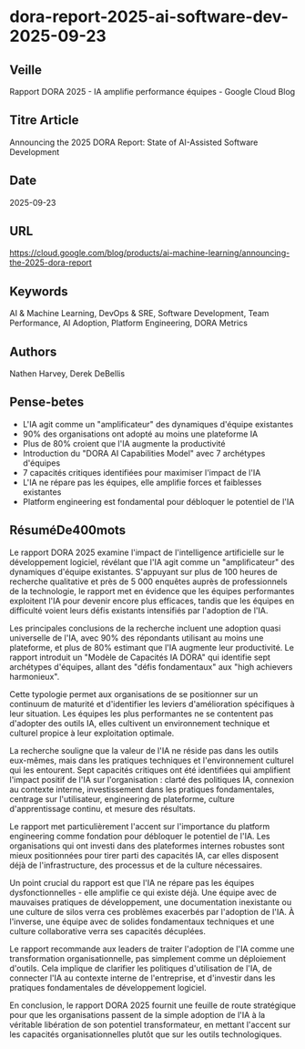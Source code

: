 # dora-report-2025-ai-software-dev-2025-09-23
## Veille
Rapport DORA 2025 - IA amplifie performance équipes - Google Cloud Blog
## Titre Article
Announcing the 2025 DORA Report: State of AI-Assisted Software Development
## Date
2025-09-23
## URL
https://cloud.google.com/blog/products/ai-machine-learning/announcing-the-2025-dora-report
## Keywords
AI & Machine Learning, DevOps & SRE, Software Development, Team Performance, AI Adoption, Platform Engineering, DORA Metrics
## Authors
Nathen Harvey, Derek DeBellis
## Pense-betes
- L'IA agit comme un "amplificateur" des dynamiques d'équipe existantes
- 90% des organisations ont adopté au moins une plateforme IA
- Plus de 80% croient que l'IA augmente la productivité
- Introduction du "DORA AI Capabilities Model" avec 7 archétypes d'équipes
- 7 capacités critiques identifiées pour maximiser l'impact de l'IA
- L'IA ne répare pas les équipes, elle amplifie forces et faiblesses existantes
- Platform engineering est fondamental pour débloquer le potentiel de l'IA
## RésuméDe400mots
Le rapport DORA 2025 examine l'impact de l'intelligence artificielle sur le développement logiciel, révélant que l'IA agit comme un "amplificateur" des dynamiques d'équipe existantes. S'appuyant sur plus de 100 heures de recherche qualitative et près de 5 000 enquêtes auprès de professionnels de la technologie, le rapport met en évidence que les équipes performantes exploitent l'IA pour devenir encore plus efficaces, tandis que les équipes en difficulté voient leurs défis existants intensifiés par l'adoption de l'IA.

Les principales conclusions de la recherche incluent une adoption quasi universelle de l'IA, avec 90% des répondants utilisant au moins une plateforme, et plus de 80% estimant que l'IA augmente leur productivité. Le rapport introduit un "Modèle de Capacités IA DORA" qui identifie sept archétypes d'équipes, allant des "défis fondamentaux" aux "high achievers harmonieux".

Cette typologie permet aux organisations de se positionner sur un continuum de maturité et d'identifier les leviers d'amélioration spécifiques à leur situation. Les équipes les plus performantes ne se contentent pas d'adopter des outils IA, elles cultivent un environnement technique et culturel propice à leur exploitation optimale.

La recherche souligne que la valeur de l'IA ne réside pas dans les outils eux-mêmes, mais dans les pratiques techniques et l'environnement culturel qui les entourent. Sept capacités critiques ont été identifiées qui amplifient l'impact positif de l'IA sur l'organisation : clarté des politiques IA, connexion au contexte interne, investissement dans les pratiques fondamentales, centrage sur l'utilisateur, engineering de plateforme, culture d'apprentissage continu, et mesure des résultats.

Le rapport met particulièrement l'accent sur l'importance du platform engineering comme fondation pour débloquer le potentiel de l'IA. Les organisations qui ont investi dans des plateformes internes robustes sont mieux positionnées pour tirer parti des capacités IA, car elles disposent déjà de l'infrastructure, des processus et de la culture nécessaires.

Un point crucial du rapport est que l'IA ne répare pas les équipes dysfonctionnelles - elle amplifie ce qui existe déjà. Une équipe avec de mauvaises pratiques de développement, une documentation inexistante ou une culture de silos verra ces problèmes exacerbés par l'adoption de l'IA. À l'inverse, une équipe avec de solides fondamentaux techniques et une culture collaborative verra ses capacités décuplées.

Le rapport recommande aux leaders de traiter l'adoption de l'IA comme une transformation organisationnelle, pas simplement comme un déploiement d'outils. Cela implique de clarifier les politiques d'utilisation de l'IA, de connecter l'IA au contexte interne de l'entreprise, et d'investir dans les pratiques fondamentales de développement logiciel.

En conclusion, le rapport DORA 2025 fournit une feuille de route stratégique pour que les organisations passent de la simple adoption de l'IA à la véritable libération de son potentiel transformateur, en mettant l'accent sur les capacités organisationnelles plutôt que sur les outils technologiques.
